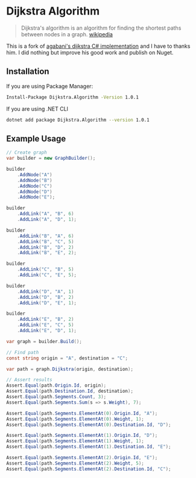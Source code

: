 # Dijkstra Algorithm

> Dijkstra's algorithm is an algorithm for finding the shortest paths between nodes in a graph. [wikipedia](https://en.wikipedia.org/wiki/Dijkstra%27s_algorithm)

This is a fork of [agabani's dijkstra C# implementation](https://github.com/agabani/DijkstraAlgorithm) and I have to thanks him. I did nothing but improve his good work and publish on Nuget.

## Installation

If you are using Package Manager:

```bash
Install-Package Dijkstra.Algorithm -Version 1.0.1
```

If you are using .NET CLI

```bash
dotnet add package Dijkstra.Algorithm --version 1.0.1
```

## Example Usage

``` csharp
// Create graph
var builder = new GraphBuilder();

builder
    .AddNode("A")
    .AddNode("B")
    .AddNode("C")
    .AddNode("D")
    .AddNode("E");

builder
    .AddLink("A", "B", 6)
    .AddLink("A", "D", 1);

builder
    .AddLink("B", "A", 6)
    .AddLink("B", "C", 5)
    .AddLink("B", "D", 2)
    .AddLink("B", "E", 2);

builder
    .AddLink("C", "B", 5)
    .AddLink("C", "E", 5);

builder
    .AddLink("D", "A", 1)
    .AddLink("D", "B", 2)
    .AddLink("D", "E", 1);

builder
    .AddLink("E", "B", 2)
    .AddLink("E", "C", 5)
    .AddLink("E", "D", 1);

var graph = builder.Build();

// Find path
const string origin = "A", destination = "C";

var path = graph.Dijkstra(origin, destination);

// Assert results
Assert.Equal(path.Origin.Id, origin);
Assert.Equal(path.Destination.Id, destination);
Assert.Equal(path.Segments.Count, 3);
Assert.Equal(path.Segments.Sum(s => s.Weight), 7);

Assert.Equal(path.Segments.ElementAt(0).Origin.Id, "A");
Assert.Equal(path.Segments.ElementAt(0).Weight, 1);
Assert.Equal(path.Segments.ElementAt(0).Destination.Id, "D");

Assert.Equal(path.Segments.ElementAt(1).Origin.Id, "D");
Assert.Equal(path.Segments.ElementAt(1).Weight, 1);
Assert.Equal(path.Segments.ElementAt(1).Destination.Id, "E");

Assert.Equal(path.Segments.ElementAt(2).Origin.Id, "E");
Assert.Equal(path.Segments.ElementAt(2).Weight, 5);
Assert.Equal(path.Segments.ElementAt(2).Destination.Id, "C");
```
